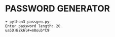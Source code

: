 PASSWORD GENERATOR
==================

	➜ python3 passgen.py
	Enter password length: 20
	ua5D)BZk6l#=m8oub*C9
